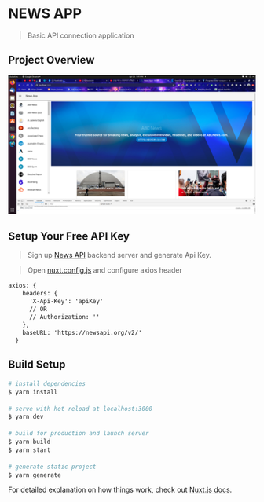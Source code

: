 # NEWS APP

> Basic API connection application  

## Project Overview

![News Application Screenshot](./static/ss.png)

## Setup Your Free API Key

> Sign up [News API](https://newsapi.org/) backend server and generate Api Key.

> Open [nuxt.config.js](./nuxt.config.js) and configure axios header

```
axios: {
    headers: {
      'X-Api-Key': 'apiKey'
      // OR
      // Authorization: ''
    },
    baseURL: 'https://newsapi.org/v2/'
  }
```


## Build Setup

```bash
# install dependencies
$ yarn install

# serve with hot reload at localhost:3000
$ yarn dev

# build for production and launch server
$ yarn build
$ yarn start

# generate static project
$ yarn generate
```

For detailed explanation on how things work, check out [Nuxt.js docs](https://nuxtjs.org).
